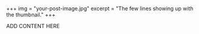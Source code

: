 +++
img = "your-post-image.jpg"
excerpt = "The few lines showing up with the thumbnail."
+++

ADD CONTENT HERE